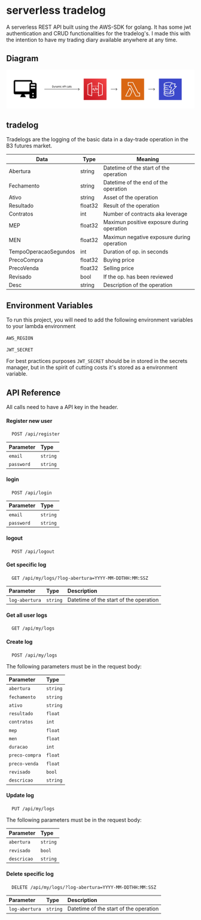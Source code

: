 
# serverless tradelog

A serverless REST API built using the AWS-SDK for golang. It has some jwt authentication and CRUD functionalities for the tradelog's. I made this with the intention to have my trading diary available anywhere at any time.

## Diagram

![Diagram](https://github.com/Toskosz/serverless-tradelog/blob/main/media/serverless.jpg)

## tradelog

Tradelogs are the logging of the basic data in a day-trade operation in the B3 futures market.

Data | Type | Meaning 
--- | --- | --- 
Abertura | string | Datetime of the start of the operation 
Fechamento | string | Datetime of the end of the operation  
Ativo | string | Asset of the operation 
Resultado | float32 | Result of the operation 
Contratos | int | Number of contracts aka leverage 
MEP | float32 | Maximun positive exposure during operation 
MEN | float32 | Maximun negative exposure during operation 
TempoOperacaoSegundos | int | Duration of op. in seconds 
PrecoCompra | float32 | Buying price 
PrecoVenda | float32 | Selling price 
Revisado | bool | If the op. has been reviewed 
Desc | string | Description of the operation


## Environment Variables

To run this project, you will need to add the following environment variables to your lambda environment

`AWS_REGION`

`JWT_SECRET` 

For best practices purposes `JWT_SECRET`  should be in stored in the secrets manager, but in the spirit of cutting costs it's stored as a environment variable.


## API Reference

All calls need to have a API key in the header. 

#### Register new user

```http
  POST /api/register
```

| Parameter | Type 
| :-------- | :------- 
| `email` | `string` 
| `password` | `string` 


#### login
```http
  POST /api/login
```

| Parameter | Type     
| :-------- | :------- 
| `email` | `string` 
| `password` | `string` 

#### logout

```http
  POST /api/logout
```

#### Get specific log
```http
  GET /api/my/logs/?log-abertura=YYYY-MM-DDTHH:MM:SSZ
```

| Parameter | Type | Description
| :-------- | :------- | :-------
| `log-abertura` | `string` | Datetime of the start of the operation

#### Get all user logs
```http
  GET /api/my/logs
```

#### Create log
```http
  POST /api/my/logs
```

The following parameters must be in the request body:

| Parameter | Type 
| :-------- | :------- 
| `abertura` | `string` 
| `fechamento` | `string` 
| `ativo` | `string` 
| `resultado` | `float` 
| `contratos` | `int` 
| `mep` | `float` 
| `men` | `float` 
| `duracao`| `int` 
| `preco-compra` | `float` 
| `preco-venda`| `float` 
| `revisado` | `bool` 
| `descricao` | `string` 

#### Update log
```http
  PUT /api/my/logs
```

The following parameters must be in the request body:

| Parameter | Type 
| :-------- | :------- 
| `abertura` | `string` 
| `revisado` | `bool` 
| `descricao` | `string` 

#### Delete specific log
```http
  DELETE /api/my/logs/?log-abertura=YYYY-MM-DDTHH:MM:SSZ
```

| Parameter | Type | Description
| :-------- | :------- | :-------
| `log-abertura` | `string` | Datetime of the start of the operation
